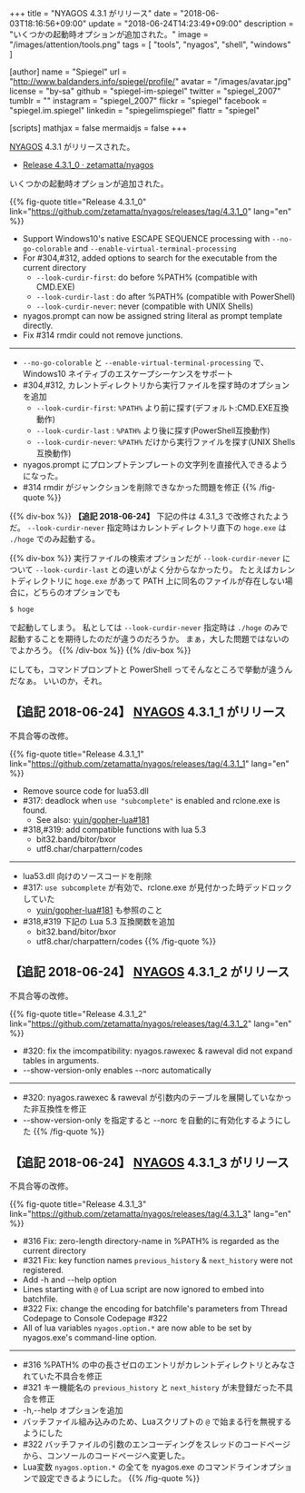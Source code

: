 +++
title = "NYAGOS 4.3.1 がリリース"
date = "2018-06-03T18:16:56+09:00"
update = "2018-06-24T14:23:49+09:00"
description = "いくつかの起動時オプションが追加された。"
image = "/images/attention/tools.png"
tags  = [ "tools", "nyagos", "shell", "windows" ]

[author]
  name      = "Spiegel"
  url       = "http://www.baldanders.info/spiegel/profile/"
  avatar    = "/images/avatar.jpg"
  license   = "by-sa"
  github    = "spiegel-im-spiegel"
  twitter   = "spiegel_2007"
  tumblr    = ""
  instagram = "spiegel_2007"
  flickr    = "spiegel"
  facebook  = "spiegel.im.spiegel"
  linkedin  = "spiegelimspiegel"
  flattr    = "spiegel"

[scripts]
  mathjax = false
  mermaidjs = false
+++

[NYAGOS] 4.3.1 がリリースされた。

- [Release 4.3.1_0 · zetamatta/nyagos](https://github.com/zetamatta/nyagos/releases/tag/4.3.1_0)

いくつかの起動時オプションが追加された。

{{% fig-quote title="Release 4.3.1_0" link="https://github.com/zetamatta/nyagos/releases/tag/4.3.1_0" lang="en" %}}

- Support Windows10's native ESCAPE SEQUENCE processing with `--no-go-colorable` and `--enable-virtual-terminal-processing`
- For #304,#312, added options to search for the executable from the current directory
    - `--look-curdir-first`: do before %PATH% (compatible with CMD.EXE)
    - `--look-curdir-last` : do after %PATH% (compatible with PowerShell)
    - `--look-curdir-never`: never (compatible with UNIX Shells)
- nyagos.prompt can now be assigned string literal as prompt template directly.
- Fix #314 rmdir could not remove junctions.

----

- `--no-go-colorable` と `--enable-virtual-terminal-processing` で、Windows10 ネイティブのエスケープシーケンスをサポート
- #304,#312, カレントディレクトリから実行ファイルを探す時のオプションを追加
    - `--look-curdir-first`: `%PATH%` より前に探す(デフォルト:CMD.EXE互換動作)
    - `--look-curdir-last` : `%PATH%` より後に探す(PowerShell互換動作)
    - `--look-curdir-never`: `%PATH%` だけから実行ファイルを探す(UNIX Shells互換動作)
- nyagos.prompt にプロンプトテンプレートの文字列を直接代入できるようになった。
- #314 rmdir がジャンクションを削除できなかった問題を修正
{{% /fig-quote %}}

{{% div-box %}}
**【追記 2018-06-24】**
下記の件は 4.3.1_3 で改修されたようだ。
`--look-curdir-never` 指定時はカレントディレクトリ直下の `hoge.exe` は `./hoge` でのみ起動する。

{{% div-box %}}
実行ファイルの検索オプションだが `--look-curdir-never` について `--look-curdir-last` との違いがよく分からなかったり。
たとえばカレントディレクトリに `hoge.exe` があって PATH 上に同名のファイルが存在しない場合に，どちらのオプションでも

```text
$ hoge
```

で起動してしまう。
私としては `--look-curdir-never` 指定時は `./hoge` のみで起動することを期待したのだが違うのだろうか。
まぁ，大した問題ではないのでよかろう。
{{% /div-box %}}
{{% /div-box %}}

にしても，コマンドプロンプトと PowerShell ってそんなところで挙動が違うんだなぁ。
いいのか，それ。

## 【追記 2018-06-24】 [NYAGOS] 4.3.1_1 がリリース

不具合等の改修。

{{% fig-quote title="Release 4.3.1_1" link="https://github.com/zetamatta/nyagos/releases/tag/4.3.1_1" lang="en" %}}
- Remove source code for lua53.dll
- #317: deadlock when `use "subcomplete"` is enabled and rclone.exe is found.
    - See also: [yuin/gopher-lua#181](https://github.com/yuin/gopher-lua/issues/181)
- #318,#319: add compatible functions with lua 5.3
    - bit32.band/bitor/bxor
    - utf8.char/charpattern/codes

----

- lua53.dll 向けのソースコードを削除
- #317: `use subcomplete` が有効で、rclone.exe が見付かった時デッドロックしていた
    - [yuin/gopher-lua#181](https://github.com/yuin/gopher-lua/issues/181) も参照のこと
- #318,#319 下記の Lua 5.3 互換関数を追加
    - bit32.band/bitor/bxor
    - utf8.char/charpattern/codes
{{% /fig-quote %}}

## 【追記 2018-06-24】 [NYAGOS] 4.3.1_2 がリリース

不具合等の改修。

{{% fig-quote title="Release 4.3.1_2" link="https://github.com/zetamatta/nyagos/releases/tag/4.3.1_2" lang="en" %}}
- #320: fix the imcompatibility: nyagos.rawexec & raweval did not expand tables in arguments.
- --show-version-only enables --norc automatically

----

- #320: nyagos.rawexec & raweval が引数内のテーブルを展開していなかった非互換性を修正
- --show-version-only を指定すると --norc を自動的に有効化するようにした
{{% /fig-quote %}}

## 【追記 2018-06-24】 [NYAGOS] 4.3.1_3 がリリース

不具合等の改修。

{{% fig-quote title="Release 4.3.1_3" link="https://github.com/zetamatta/nyagos/releases/tag/4.3.1_3" lang="en" %}}
- #316 Fix: zero-length directory-name in %PATH% is regarded as the current directory
- #321 Fix: key function names `previous_history` & `next_history` were not registered.
- Add -h and --help option
- Lines starting with `@` of Lua script are now ignored to embed into batchfile.
- #322 Fix: change the encoding for batchfile's parameters from Thread Codepage to Console Codepage #322
- All of lua variables `nyagos.option.*` are now able to be set by nyagos.exe's command-line option.

----

- #316 %PATH% の中の長さゼロのエントリがカレントディレクトリとみなされていた不具合を修正
- #321 キー機能名の `previous_history` と `next_history` が未登録だった不具合を修正
- -h,--help オプションを追加
- バッチファイル組み込みのため、Luaスクリプトの `@` で始まる行を無視するようにした
- #322 バッチファイルの引数のエンコーディングをスレッドのコードページから、コンソールのコードページへ変更した。
- Lua変数 `nyagos.option.*` の全てを nyagos.exe のコマンドラインオプションで設定できるようにした。
{{% /fig-quote %}}

[NYAGOS]: https://github.com/zetamatta/nyagos/ "zetamatta/nyagos: NYAGOS - The hybrid UNIXLike Commandline Shell for Windows"
